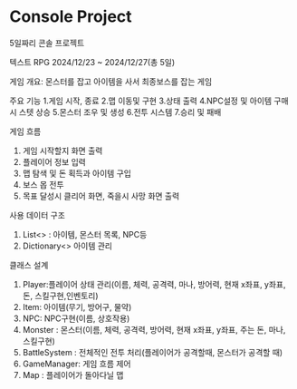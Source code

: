 # Console Project
 5일짜리 콘솔 프로젝트

텍스트 RPG 
2024/12/23 ~ 2024/12/27(총 5일)

게임 개요: 몬스터를 잡고 아이템을 사서 최종보스를 잡는 게임

주요 기능
1.게임 시작, 종료
2.맵 이동및 구현
3.상태 출력
4.NPC설정 및 아이템 구매시 스텟 상승
5.몬스터 조우 및 생성
6.전투 시스템
7.승리 및 패배


게임 흐름
1. 게임 시작할지 화면 출력
2. 플레이어 정보 입력
3. 맵 탐색 및 돈 획득과 아이템 구입
4. 보스 몹 전투
5. 목표 달성시 클리어 화면, 죽을시 사망 화면 출력


사용 데이터 구조

1. List<> : 아이템, 몬스터 목록, NPC등
2. Dictionary<> 아이템 관리

클래스 설계

1. Player:플레이어 상태 관리(이름, 체력, 공격력, 마나, 방어력, 현재 x좌표, y좌표, 돈, 스킬구현,인벤토리)
2. Item: 아이템(무기, 방어구, 물약)
3. NPC: NPC구현(이름, 상호작용)
4. Monster : 몬스터(이름, 체력, 공격력, 방어력, 현재 x좌표, y좌표, 주는 돈, 마나, 스킬구현)
5. BattleSystem : 전체적인 전투 처리(플레이어가 공격할때, 몬스터가 공격할 때)
6. GameManager: 게임 흐름 제어
7. Map : 플레이어가 돌아다닐 맵
